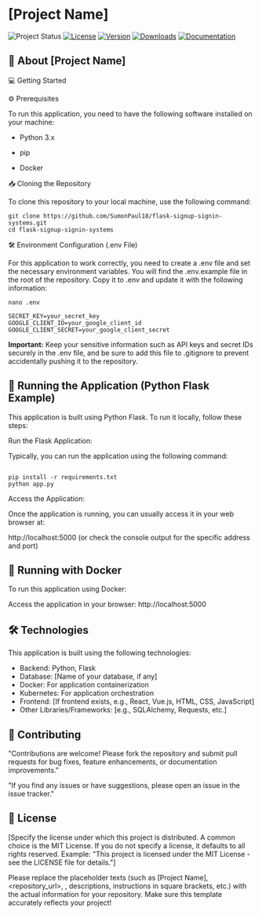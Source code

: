 # [Project Name]

![Project Status](https://img.shields.io/badge/status-active-brightgreen.svg)  [![License](https://img.shields.io/badge/License-MIT-blue.svg)](https://opensource.org/licenses/MIT)  [![Version](https://img.shields.io/badge/version-1.0.0-blue.svg)](https://your-project-website.com/releases) [![Downloads](https://img.shields.io/badge/downloads-10k%2B-brightgreen.svg)](https://your-project-website.com/downloads) [![Documentation](https://img.shields.io/badge/docs-online-blueviolet.svg)](https://your-project-website.com/documentation)

## 🚀 About [Project Name]

💻 Getting Started

⚙️ Prerequisites

To run this application, you need to have the following software installed on your machine:

* Python 3.x

* pip

* Docker



📥 Cloning the Repository

To clone this repository to your local machine, use the following command:

```
git clone https://github.com/SumonPaul18/flask-signup-signin-systems.git
cd flask-signup-signin-systems
```
🛠️ Environment Configuration (.env File)

For this application to work correctly, you need to create a .env file and set the necessary environment variables. You will find the .env.example file in the root of the repository. Copy it to .env and update it with the following information:

```
nano .env
```

```
SECRET_KEY=your_secret_key
GOOGLE_CLIENT_ID=your_google_client_id
GOOGLE_CLIENT_SECRET=your_google_client_secret

```

**Important:** 
Keep your sensitive information such as API keys and secret IDs securely in the .env file, and be sure to add this file to .gitignore to prevent accidentally pushing it to the repository.

## 🏃 Running the Application (Python Flask Example)

This application is built using Python Flask. To run it locally, follow these steps:

Run the Flask Application:

Typically, you can run the application using the following command:

```

pip install -r requirements.txt
python app.py
```
Access the Application:

Once the application is running, you can usually access it in your web browser at:

http://localhost:5000 (or check the console output for the specific address and port)

## 🐳 Running with Docker
To run this application using Docker:

Access the application in your browser: http://localhost:5000


## 🛠️ Technologies
This application is built using the following technologies:

* Backend: Python, Flask
* Database: [Name of your database, if any]
* Docker: For application containerization
* Kubernetes: For application orchestration
* Frontend: [If frontend exists, e.g., React, Vue.js, HTML, CSS, JavaScript]
* Other Libraries/Frameworks: [e.g., SQLAlchemy, Requests, etc.]

## 🤝 Contributing

"Contributions are welcome! Please fork the repository and submit pull requests for bug fixes, feature enhancements, or documentation improvements."

"If you find any issues or have suggestions, please open an issue in the issue tracker."

## 📜 License
[Specify the license under which this project is distributed. A common choice is the MIT License. If you do not specify a license, it defaults to all rights reserved. Example: "This project is licensed under the MIT License - see the LICENSE file for details."]

Please replace the placeholder texts (such as [Project Name], <repository_url>, <your-dockerhub-username>, descriptions, instructions in square brackets, etc.) with the actual information for your repository. Make sure this template accurately reflects your project!
